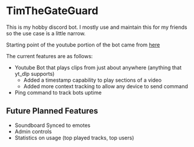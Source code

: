 # TimTheGateGuard
This is my hobby discord bot. I mostly use and maintain this for my friends so the use case is a little narrow. 

Starting point of the youtube portion of the bot came from [here](https://github.com/Rapptz/discord.py/blob/master/examples/basic_voice.py)

The current features are as follows: 
- Youtube Bot that plays clips from just about anywhere (anything that yt_dlp supports) 
  - Added a timestamp capability to play sections of a video
  - Added more context tracking to allow any device to send command
- Ping command to track bots uptime

## Future Planned Features ##
- Soundboard Synced to emotes
- Admin controls 
- Statistics on usage (top played tracks, top users)
